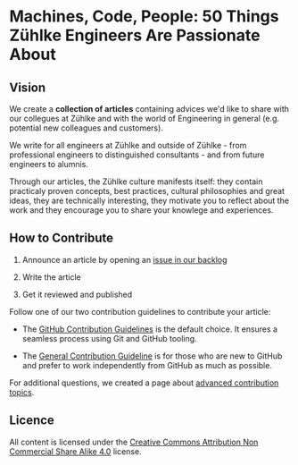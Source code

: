 # Machines, Code, People: 50 Things Zühlke Engineers Are Passionate About 

## Vision

We create a **collection of articles** containing advices we'd like to share with our collegues at Zühlke and with the world of Engineering in general (e.g. potential new colleagues and customers).

We write for all engineers at Zühlke and outside of Zühlke - from professional engineers to distinguished consultants - and from future engineers to alumnis.

Through our articles, the Zühlke culture manifests itself: they contain practicaly proven concepts, best practices, cultural philosophies and great ideas, they are technically interesting, they motivate you to reflect about the work and they encourage you to share your knowlege and experiences.

## How to Contribute

1. Announce an article by opening an [issue in our backlog](https://github.com/Zuehlke/fifty-shades/issues/new?labels=article&title=Article:%20%3Cput%20topic%20title%20here%3E)

2. Write the article

3. Get it reviewed and published

Follow one of our two contribution guidelines to contribute your article:

* The [GitHub Contribution Guidelines](./github-contribution-guideline.md) is the default choice. It ensures a seamless process using Git and GitHub tooling.

* The [General Contribution Guideline](./general-contribution-guideline.md) is for those who are new to GitHub and prefer to work independently from GitHub as much as possible.

For additional questions, we created a page about [advanced contribution topics](./advanced-contribution-topics.md).

## Licence

All content is licensed under the [Creative Commons Attribution Non Commercial Share Alike 4.0](https://creativecommons.org/licenses/by-nc-sa/4.0/) license.
